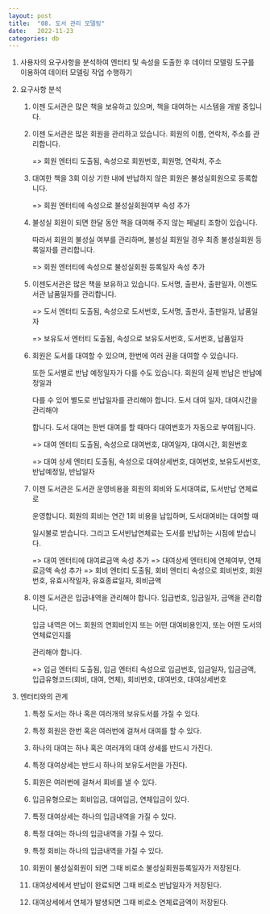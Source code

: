 ```yaml
---
layout: post
title:  "08. 도서 관리 모델링"
date:   2022-11-23
categories: db
---
```

1. 사용자의 요구사항을 분석하여 
   엔터티 및 속성을 도출한 후
   데이터 모델링 도구를 이용하여
   데이터 모델링 작업 수행하기

2. 요구사항 분석


   1) 이젠 도서관은 많은 책을 보유하고 있으며,  책을 대여하는 시스템을 개발 중입니다.

   2) 이젠 도서관은 많은 회원을 관리하고 있습니다. 회원의 이름, 연락처, 주소를 관리합니다.


        => 회원 엔터티 도출됨, 속성으로 회원번호, 회원명, 연락처, 주소


   3) 대여한 책을 3회 이상 기한 내에 반납하지 않은 회원은 불성실회원으로 등록합니다.


        => 회원 엔터티에 속성으로 불성실회원여부 속성 추가
   

   4) 불성실 회원이 되면 한달 동안 책을 대여해 주지 않는 페널티 조항이 있습니다.

      따라서 회원의 불성실 여부를 관리하며, 불성실 회원일 경우 최종 불성실회원 등록일자를 관리합니다. 


        => 회원 엔터티에 속성으로 불성실회원 등록일자 속성 추가


   5) 이젠도서관은 많은 책을 보유하고 있습니다. 도서명, 출판사, 출판일자, 이젠도서관 납품일자를 관리합니다.


        => 도서 엔터티 도출됨, 속성으로 도서번호, 도서명, 출판사, 출판일자, 납품일자

        => 보유도서 엔터티 도출됨, 속성으로 보유도서번호, 도서번호, 납품일자 


   6) 회원은 도서를 대여할 수 있으며, 한번에 여러 권을 대여할 수 있습니다.

       또한 도서별로 반납 예정일자가 다를 수도 있습니다. 회원의 실제 반납은 반납예정일과

       다를 수 있어 별도로 반납일자를 관리해야 합니다. 도서 대여 일자, 대여시간을 관리해야 

       합니다. 도서 대여는 한번 대여를 할 때마다 대여번호가 자동으로 부여됩니다.


        => 대여 엔터티 도출됨, 속성으로 대여번호, 대여일자, 대여시간, 회원번호

        => 대여 상세 엔터티 도출됨, 속성으로 대여상세번호, 대여번호, 보유도서번호, 반납예정일, 반납일자
    

    7) 이젠 도서관은 도서관 운영비용을 회원의 회비와 도서대여료, 도서반납 연체료로 

       운영합니다. 회원의 회비는 연간 1회 비용을 납입하며, 도서대여비는 대여할 때

       일시불로 받습니다. 그리고 도서반납연체료는 도서를 반납하는 시점에 받습니다.


        => 대여 엔터티에 대여료금액 속성 추가
        => 대여상세 엔터티에 연체여부, 연체료금액 속성 추가
        => 회비 엔터티 도출됨,
           회비 엔터티 속성으로 회비번호, 회원번호, 유효시작일자, 유효종료일자, 회비금액
    

    8) 이젠 도서관은 입금내역을 관리해야 합니다. 입급번호, 입금일자, 금액을 관리합니다.

       입금 내역은 어느 회원의 연회비인지 또는 어떤 대여비용인지, 또는 어떤 도서의 연체료인지를
                               
       관리해야 합니다.


        => 입금 엔터티 도출됨, 
           입금 엔터티 속성으로 입금번호, 입금일자, 입금금액, 입급유형코드(회비, 대여, 연체),
           회비번호, 대여번호, 대여상세번호


3. 엔터티와의 관계 


   1) 특정 도서는 하나 혹은 여러개의 보유도서를 가질 수 있다.

   2) 특정 회원은 한번 혹은 여러번에 걸쳐서 대여를 할 수 있다.

   3) 하나의 대여는 하나 혹은 여러개의 대여 상세를 반드시 가진다.

   4) 특정 대여상세는 반드시 하나의 보유도서만을 가진다.

   5) 회원은 여러번에 걸쳐서 회비를 낼 수 있다.

   6) 입금유형으로는 회비입금, 대여입금, 연체입금이 있다.

   7) 특정 대여상세는 하나의 입금내역을 가질 수 있다.

   8) 특정 대여는 하나의 입금내역을 가질 수 있다. 

   9) 특정 회비는 하나의 입금내역을 가질 수 있다.

   10) 회원이 불성실회원이 되면 그때 비로소 불성실회원등록일자가 저장된다.

   11) 대여상세에서 반납이 완료되면 그때 비로소 반납일자가 저장된다.
   
   12) 대여상세에서 연체가 발생되면 그때 비로소 연체료금액이 저장된다.
   